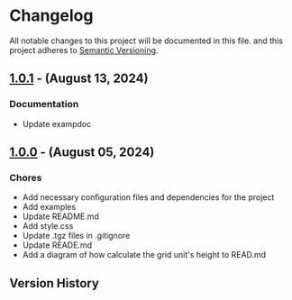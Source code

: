 # Changelog

All notable changes to this project will be documented in this file.
and this project adheres to [Semantic Versioning](https://semver.org/spec/v2.0.0.html).

## [1.0.1] - (August 13, 2024)

### Documentation

- Update exampdoc

## [1.0.0] - (August 05, 2024)

### Chores

- Add necessary configuration files and dependencies for the project
- Add examples
- Update README.md
- Add style.css
- Update .tgz files in .gitignore
- Update READE.md
- Add a diagram of how calculate the grid unit's height to READ.md

## Version History

[1.0.1]: https://github.com///compare/v1.0.0..v1.0.1
[1.0.0]: https://github.com///releases/tag/v1.0.0

